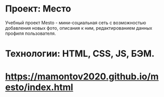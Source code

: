 # Проект: Место
Учебный проект Mesto - мини-социальная сеть с возможностью добавления новых фото, описания к ним, редактированием данных профиля пользователя.
# Технологии: HTML, CSS, JS, БЭМ.
# https://mamontov2020.github.io/mesto/index.html
